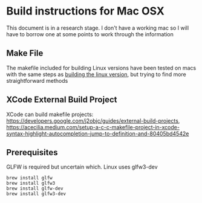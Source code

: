 # Build instructions for Mac OSX

This document is in a research stage. I don't have a working mac so I will have to borrow one at some points to work through the information

## Make File

The makefile included for building Linux versions have been tested
on macs with the same steps as [building the linux version](linux.MD),
but trying to find more straightforward methods

## XCode External Build Project
XCode can build makefile projects:
https://developers.google.com/j2objc/guides/external-build-projects, https://acecilia.medium.com/setup-a-c-c-makefile-project-in-xcode-syntax-highlight-autocompletion-jump-to-definition-and-80405bd4542e

## Prerequisites

GLFW is required but uncertain which. Linux uses glfw3-dev

```
brew install glfw
brew install glfw3
brew install glfw-dev
brew install glfw3-dev
```